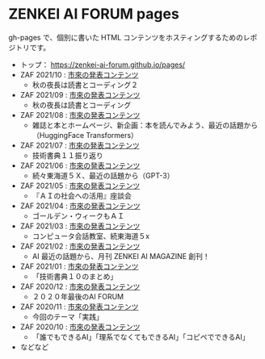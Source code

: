 # ZENKEI AI FORUM pages

gh-pages で、個別に書いた HTML コンテンツをホスティングするためのレポジトリです。

* トップ： https://zenkei-ai-forum.github.io/pages/
* ZAF 2021/10 : [市來の発表コンテンツ](https://zenkei-ai-forum.github.io/pages/ZAF202110/ichiki/)
  * 秋の夜長は読書とコーディング２
* ZAF 2021/09 : [市來の発表コンテンツ](https://zenkei-ai-forum.github.io/pages/ZAF202109/ichiki/)
  * 秋の夜長は読書とコーディング
* ZAF 2021/08 : [市來の発表コンテンツ](https://zenkei-ai-forum.github.io/pages/ZAF202108/ichiki/)
  * 雑誌と本とホームページ、新企画：本を読んでみよう、最近の話題から（HuggingFace Transformers）
* ZAF 2021/07 : [市來の発表コンテンツ](https://zenkei-ai-forum.github.io/pages/ZAF202107/ichiki/)
  * 技術書典１１振り返り
* ZAF 2021/06 : [市來の発表コンテンツ](https://zenkei-ai-forum.github.io/pages/ZAF202106/ichiki/)
  * 続々東海道５Ｘ、最近の話題から（GPT-3）
* ZAF 2021/05 : [市來の発表コンテンツ](https://zenkei-ai-forum.github.io/pages/ZAF202105/ichiki/)
  * 『ＡＩの社会への活用』座談会
* ZAF 2021/04 : [市來の発表コンテンツ](https://zenkei-ai-forum.github.io/pages/ZAF202104/ichiki/)
  * ゴールデン・ウィークもＡＩ
* ZAF 2021/03 : [市來の発表コンテンツ](https://zenkei-ai-forum.github.io/pages/ZAF202103/ichiki/)
  * コンピュータ会話教室、続東海道５x
* ZAF 2021/02 : [市來の発表コンテンツ](https://zenkei-ai-forum.github.io/pages/ZAF202102/ichiki/)
  * AI 最近の話題から、月刊 ZENKEI AI MAGAZINE 創刊！
* ZAF 2021/01 : [市來の発表コンテンツ](https://zenkei-ai-forum.github.io/pages/ZAF202101/ichiki/)
  * 「技術書典１０のまとめ」
* ZAF 2020/12 : [市來の発表コンテンツ](https://zenkei-ai-forum.github.io/pages/ZAF202012/ichiki/)
  * ２０２０年最後のAI FORUM
* ZAF 2020/11 : [市來の発表コンテンツ](https://zenkei-ai-forum.github.io/pages/ZAF202011/ichiki/)
  * 今回のテーマ「実践」
* ZAF 2020/10 : [市來の発表コンテンツ](https://zenkei-ai-forum.github.io/pages/ZAF202010/ichiki/)
  * 「誰でもできるAI」「理系でなくてもできるAI」「コピペでできるAI」
* などなど
